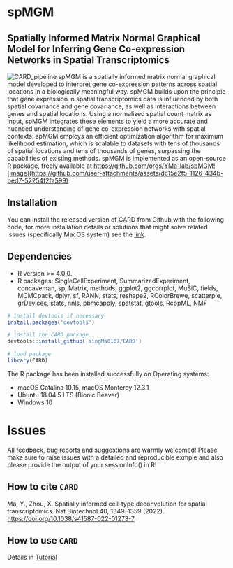 # spMGM

## Spatially Informed Matrix Normal Graphical Model for Inferring Gene Co-expression Networks in Spatial Transcriptomics


![CARD\_pipeline](Overview.jpg)
spMGM is a spatially informed matrix normal graphical model developed to interpret gene co-expression patterns across spatial locations in a biologically meaningful way. spMGM builds upon the principle that gene expression in spatial transcriptomics data is influenced by both spatial covariance and gene covariance, as well as interactions between genes and spatial locations. Using a normalized spatial count matrix as input, spMGM integrates these elements to yield a more accurate and nuanced understanding of gene co-expression networks with spatial contexts. spMGM employs an efficient optimization algorithm for maximum likelihood estimation, which is scalable to datasets with tens of thousands of spatial locations and tens of thousands of genes, surpassing the capabilities of existing methods. spMGM is implemented as an open-source R package, freely available at https://github.com/orgs/YMa-lab/spMGM![image](https://github.com/user-attachments/assets/dc15e2f5-1126-434b-bed7-52254f2fa599)

Installation
------------
You can install the released version of CARD from Github with the following code, for more installation details or solutions that might solve related issues (specifically MacOS system) see the [link](https://yma-lab.github.io/CARD/documentation/02_installation.html).

## Dependencies 
* R version >= 4.0.0.
* R packages: SingleCellExperiment, SummarizedExperiment, concaveman, sp, Matrix, methods, ggplot2, ggcorrplot, MuSiC, fields, MCMCpack, dplyr, sf, RANN, stats, reshape2, RColorBrewe, scatterpie, grDevices, stats, nnls, pbmcapply, spatstat, gtools, RcppML, NMF

``` r
# install devtools if necessary
install.packages('devtools')

# install the CARD package
devtools::install_github('YingMa0107/CARD')

# load package
library(CARD)

```
The R package has been installed successfully on Operating systems: 
* macOS Catalina 10.15, macOS Monterey 12.3.1
* Ubuntu 18.04.5 LTS (Bionic Beaver) 
* Windows 10

# Issues
All feedback, bug reports and suggestions are warmly welcomed! Please make sure to raise issues with a detailed and reproducible exmple and also please provide the output of your sessionInfo() in R! 

How to cite `CARD`
-------------------
Ma, Y., Zhou, X. Spatially informed cell-type deconvolution for spatial transcriptomics. Nat Biotechnol 40, 1349–1359 (2022). https://doi.org/10.1038/s41587-022-01273-7

How to use `CARD`
-------------------
Details in [Tutorial](https://yma-lab.github.io/CARD/)
